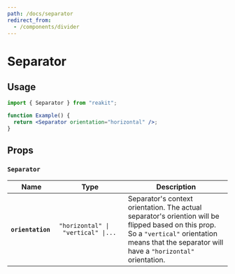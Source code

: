 ```yaml
---
path: /docs/separator
redirect_from:
  - /components/divider
---
```


# Separator

## Usage

```jsx
import { Separator } from "reakit";

function Example() {
  return <Separator orientation="horizontal" />;
}
```

## Props

<!-- Automatically generated -->

### `Separator`

| Name | Type | Description |
|------|------|-------------|
| <strong><code>orientation</code>&nbsp;</strong> | <code title="&#34;horizontal&#34; &#124; &#34;vertical&#34; &#124; undefined">&#34;horizontal&#34;&nbsp;&#124;&nbsp;&#34;vertical&#34;&nbsp;&#124;...</code> | Separator's context orientation. The actual separator's oriention will be flipped based on this prop. So a `"vertical"` orientation means that the separator will have a `"horizontal"` orientation. |
